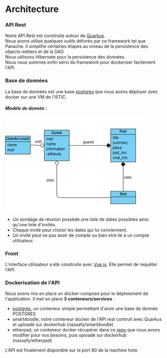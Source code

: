 
# Architecture
### API Rest
Notre API Rest est construite autour de [Quarkus](https://quarkus.io/).  
Nous avons utilisé quelques outils délivrés par ce framework tel que Panache. Il simplifie certaines étapes au niveau de la persistence des objects métiers et de la DAO  
Nous utilisons Hibernate pour la persistence des données.  
Nous nous sommes enfin servi du framework pour dockeriser facilement l'API.
### Base de données
La base de données est une base [postgres](https://hub.docker.com/_/postgres) que nous avons déployer avec docker sur une VM de l'ISTIC.

##### Modèle de donnée :
![SmartDoodle data model](https://github.com/Nassafy/SmartDoodle/blob/master/diag.png?raw=true)

 - Un sondage de réunion possède une liste de dates possibles ainsi qu'une liste d'invités. 
 - Chaque invité peut choisir les dates qui lui conviennent. 
 - Un invité peut ne pas avoir de compte ou bien etre lié à un compte utilisateur.
### Front
L'interface utilisateur a été construite avec [Vue.js](https://vuejs.org/).
Elle permet de requêter l'API.
### Dockerisation de l'API
Nous avons mis en place un docker-compose pour le déploiement de l'application. Il met en place **3 conteneurs/services** :
 - [postgres](https://hub.docker.com/_/postgres), un conteneur simple permettant d'avoir une base de donnée POSTGRES
 - smartdoodle, notre conteneur docker de l'API rest contruit avec Quarkus et uploadé sur dockerhub (nassafy/smartdoodle)
 - etherpad, un conteneur docker récupérer dans ce [repo](https://github.com/ether/etherpad-lite/tree/develop/docker) que nous avons modifier pour nos besoins, puis uploadé sur dockerhub (nassafy/etherpad)
 
L'API est finalement disponible sur le port 80 de la machine hote.


